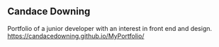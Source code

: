 ## Candace Downing

Portfolio of a junior developer with an interest in front end and design.
https://candacedowning.github.io/MyPortfolio/

